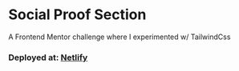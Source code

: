 # Social Proof Section

A Frontend Mentor challenge where I experimented w/ TailwindCss

### Deployed at: [Netlify](https://social-prf-section.netlify.app/)
